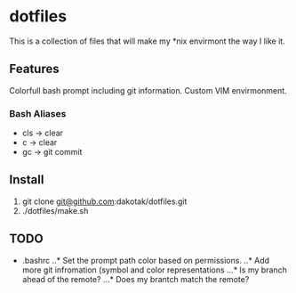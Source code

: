 # dotfiles #
This is a collection of files that will make my *nix envirmont the way I like it.

## Features ##
Colorfull bash prompt including git information.
Custom VIM envirmonment.

### Bash Aliases ###
* cls -> clear
* c   -> clear
* gc -> git commit
## Install ##
1. git clone git@github.com:dakotak/dotfiles.git
2. ./dotfiles/make.sh

## TODO ##
* .bashrc
..* Set the prompt path color based on permissions.
..* Add more git infromation (symbol and color representations
...* Is my branch ahead of the remote?
...* Does my brantch match the remote?

